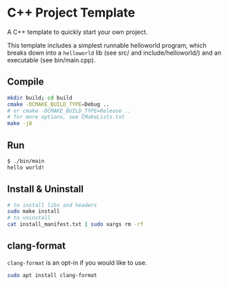 # C++ Project Template

A C++ template to quickly start your own project.

This template includes a simplest runnable helloworld program, which breaks down into a `helloworld` lib (see src/ and include/helloworld/) and an executable (see bin/main.cpp).

## Compile

``` bash
mkdir build; cd build
cmake -DCMAKE_BUILD_TYPE=Debug ..
# or cmake -DCMAKE_BUILD_TYPE=Release ..
# for more options, see CMakeLists.txt
make -j8
```

## Run

``` bash
$ ./bin/main
hello world!
```

## Install & Uninstall

``` bash
# to install libs and headers
sudo make install
# to uninstall
cat install_manifest.txt | sudo xargs rm -rf
```

## clang-format

`clang-format` is an opt-in if you would like to use.

``` bash
sudo apt install clang-format
```

